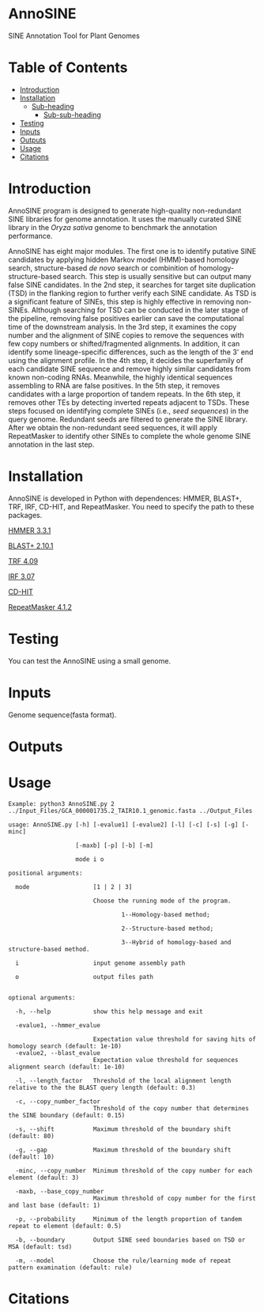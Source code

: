 # AnnoSINE

SINE Annotation Tool for Plant Genomes

# Table of Contents
- [Introduction](#heading)
- [Installation](#heading-1)
  * [Sub-heading](#sub-heading-1)
    + [Sub-sub-heading](#sub-sub-heading-1)
- [Testing](#heading-2)
- [Inputs](#heading-2)
- [Outputs](#heading-3)
- [Usage](#heading-4)
- [Citations](#heading-2)

# Introduction
AnnoSINE program is designed to generate high-quality non-redundant SINE libraries for genome annotation. It uses the manually curated SINE library in the *Oryza sativa* genome to benchmark the annotation performance.

AnnoSINE has eight major modules. The first one is to identify putative SINE candidates by applying hidden Markov model (HMM)-based homology search, structure-based *de novo* search or combinition of homology-structure-based search. This step is usually sensitive but can output many false SINE candidates. In the 2nd step, it searches for target site duplication (TSD) in the flanking region to further verify each SINE candidate. As TSD is a significant feature of SINEs, this step is highly effective in removing non-SINEs. Although searching for TSD can be conducted in the later stage of the pipeline, removing false positives earlier can save the computational time of the downstream analysis. In the 3rd step, it examines the copy number and the alignment of SINE copies to remove the sequences with few copy numbers or shifted/fragmented alignments. In addition, it can identify some lineage-specific differences, such as the length of the 3' end using the alignment profile. In the 4th step, it decides the superfamily of each candidate SINE sequence and remove highly similar candidates from known non-coding RNAs. Meanwhile, the highly identical sequences assembling to RNA are false positives. In the 5th step, it removes candidates with a large proportion of tandem repeats. In the 6th step, it removes other TEs by detecting inverted repeats adjacent to TSDs. These steps focused on identifying complete SINEs (i.e., *seed sequences*) in the query genome. Redundant seeds are filtered to generate the SINE library. After we obtain the non-redundant seed sequences, it will apply RepeatMasker to identify other SINEs to complete the whole genome SINE annotation in the last step.

# Installation
AnnoSINE is developed in Python with dependences: HMMER, BLAST+, TRF, IRF, CD-HIT, and RepeatMasker. You need to specify the path to these packages.

[HMMER 3.3.1](http://hmmer.org/download.html)

[BLAST+ 2.10.1](https://ftp.ncbi.nlm.nih.gov/blast/executables/blast+/2.10.1/)

[TRF 4.09](https://tandem.bu.edu/trf/trf.download.html)

[IRF 3.07](https://tandem.bu.edu/irf/irf.download.html)

[CD-HIT](http://weizhongli-lab.org/cd-hit/download.php)

[RepeatMasker 4.1.2](http://www.repeatmasker.org/RepeatMasker/)

# Testing
You can test the AnnoSINE using a small genome.

# Inputs
Genome sequence(fasta format).

# Outputs

# Usage
```
Example: python3 AnnoSINE.py 2 ../Input_Files/GCA_000001735.2_TAIR10.1_genomic.fasta ../Output_Files

usage: AnnoSINE.py [-h] [-evalue1] [-evalue2] [-l] [-c] [-s] [-g] [-minc]

                   [-maxb] [-p] [-b] [-m]
                   
                   mode i o

positional arguments:

  mode                  [1 | 2 | 3]
  
                        Choose the running mode of the program.
                        
                                1--Homology-based method;
                                
                                2--Structure-based method;
                                
                                3--Hybrid of homology-based and structure-based method.
                                
  i                     input genome assembly path
  
  o                     output files path
  

optional arguments:

  -h, --help            show this help message and exit
  
  -evalue1, --hmmer_evalue
  
                        Expectation value threshold for saving hits of homology search (default: 1e-10)
  -evalue2, --blast_evalue
                        Expectation value threshold for sequences alignment search (default: 1e-10)
                        
  -l, --length_factor   Threshold of the local alignment length relative to the the BLAST query length (default: 0.3)
  
  -c, --copy_number_factor
                        Threshold of the copy number that determines the SINE boundary (default: 0.15)
                        
  -s, --shift           Maximum threshold of the boundary shift (default: 80)
  
  -g, --gap             Maximum threshold of the boundary shift (default: 10)
  
  -minc, --copy_number  Minimum threshold of the copy number for each element (default: 3)
  
  -maxb, --base_copy_number
                        Maximum threshold of copy number for the first and last base (default: 1)
                        
  -p, --probability     Minimum of the length proportion of tandem repeat to element (default: 0.5)
  
  -b, --boundary        Output SINE seed boundaries based on TSD or MSA (default: tsd)
  
  -m, --model           Choose the rule/learning mode of repeat pattern examination (default: rule)
```


# Citations
